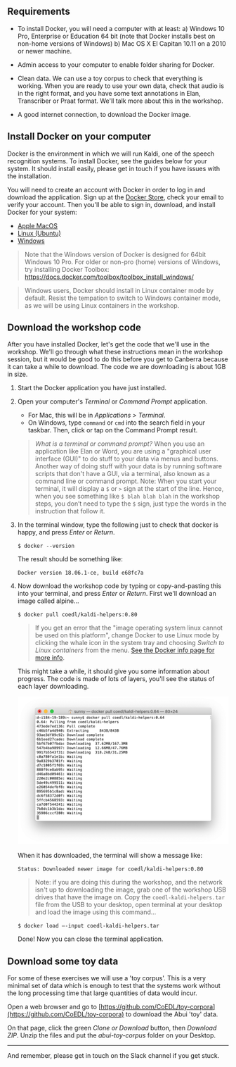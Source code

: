 ## Requirements

* To install Docker, you will need a computer with at least:
a) Windows 10 Pro, Enterprise or Education 64 bit (note that Docker installs best on non-home versions of Windows)
b) Mac OS X El Capitan 10.11 on a 2010 or newer machine.

* Admin access to your computer to enable folder sharing for Docker.

* Clean data. We can use a toy corpus to check that everything is working. When you are ready to use your own data, check that audio is in the right format, and you have some text annotations in Elan, Transcriber or Praat format. We'll talk more about this in the workshop.

* A good internet connection, to download the Docker image.


## Install Docker on your computer

Docker is the environment in which we will run Kaldi, one of the speech recognition systems. To install Docker, see the guides below for your system. It should install easily, please get in touch if you have issues with the installation.

You will need to create an account with Docker in order to log in and download the application. Sign up at the [Docker Store](https://store.docker.com/signup), check your email to verify your account. Then you'll be able to sign in, download, and install Docker for your system:

* [Apple MacOS](https://docs.docker.com/docker-for-mac/install/)
* [Linux (Ubuntu)](https://docs.docker.com/engine/installation/linux/ubuntu/)
* [Windows](https://docs.docker.com/docker-for-windows/install/)

> Note that the Windows version of Docker is designed for 64bit Windows 10 Pro. For older or non-pro (home) versions of Windows, try installing Docker Toolbox: https://docs.docker.com/toolbox/toolbox_install_windows/

> Windows users, Docker should install in Linux container mode by default. Resist the tempation to switch to Windows container mode, as we will be using Linux containers in the workshop.


## Download the workshop code

After you have installed Docker, let's get the code that we'll use in the workshop. We'll go through what these instructions mean in the workshop session, but it would be good to do this before you get to Canberra because it can take a while to download. The code we are downloading is about 1GB in size.

1. Start the Docker application you have just installed.

2. Open your computer's *Terminal* or *Command Prompt* application. 
    * For Mac, this will be in *Applications > Terminal*.
    * On Windows, type  `command` or `cmd` into the search field in your taskbar. Then, click or tap on the Command Prompt result.

    > *What is a terminal or command prompt?*
    > When you use an application like Elan or Word, you are using a "graphical user interface (GUI)" to do stuff to your data via menus and buttons. Another way of doing stuff with your data is by running software scripts that don't have a GUI, via a terminal, also known as a command line or command prompt.
    > Note: When you start your terminal, it will display a `$` or `>` sign at the start of the line. Hence, when you see something like `$ blah blah blah` in the workshop steps, you don’t need to type the `$` sign, just type the words in the instruction that follow it. 


3. In the terminal window, type the following just to check that docker is happy, and press *Enter* or *Return*.  

    ```
    $ docker --version
    ```

    The result should be something like:

    ```
    Docker version 18.06.1-ce, build e68fc7a
    ```


4. Now download the workshop code by typing or copy-and-pasting this into your terminal, and press *Enter* or *Return*. First we'll download an image called alpine...

    ```
    $ docker pull coedl/kaldi-helpers:0.80
    ```

    > If you get an error that the "image operating system linux cannot be used on this platform", change Docker to use Linux mode by clicking the whale icon in the system tray and choosing *Switch to Linux containers* from the menu. [See the Docker info page for more info](https://docs.docker.com/docker-for-windows/#switch-between-windows-and-linux-containers).

    This might take a while, it should give you some information about progress. The code is made of lots of layers, you'll see the status of each layer downloading.

    ![](images/docker-layers.png)

    When it has downloaded, the terminal will show a message like: 

    ```
    Status: Downloaded newer image for coedl/kaldi-helpers:0.80
    ```

    > Note: if you are doing this during the workshop, and the network isn't up to downloading the image, grab one of the workshop USB drives that have the image on. Copy the `coedl-kaldi-helpers.tar` file from the USB to your desktop, open terminal at your desktop and load the image using this command...

    ```
    $ docker load –-input coedl-kaldi-helpers.tar
    ```

    Done! Now you can close the terminal application.  


## Download some toy data

For some of these exercises we will use a 'toy corpus'. This is a very minimal set of data which is enough to test that the systems work without the long processing time that large quantities of data would incur.

Open a web browser and go to [https://github.com/CoEDL/toy-corpora](https://github.com/CoEDL/toy-corpora) to download the Abui 'toy' data.

On that page, click the green *Clone or Download* button, then *Download ZIP*. Unzip the files and put the *abui-toy-corpus* folder on your Desktop.

---

And remember, please get in touch on the Slack channel if you get stuck.
